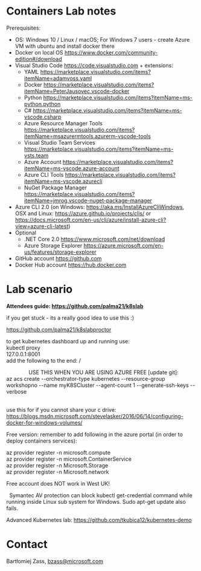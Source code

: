 # Containers Lab notes


Prerequisites:

* OS: Windows 10 / Linux / macOS; For Windows 7 users - create Azure VM with ubuntu and install docker there
* Docker on local OS https://www.docker.com/community-edition#/download
* Visual Studio Code https://code.visualstudio.com + extensions:
    * YAML https://marketplace.visualstudio.com/items?itemName=adamvoss.yaml
    * Docker https://marketplace.visualstudio.com/items?itemName=PeterJausovec.vscode-docker
    * Python https://marketplace.visualstudio.com/items?itemName=ms-python.python
    * C# https://marketplace.visualstudio.com/items?itemName=ms-vscode.csharp
    * Azure Resource Manager Tools https://marketplace.visualstudio.com/items?itemName=msazurermtools.azurerm-vscode-tools
    * Visual Studio Team Services https://marketplace.visualstudio.com/items?itemName=ms-vsts.team
    * Azure Account https://marketplace.visualstudio.com/items?itemName=ms-vscode.azure-account
    * Azure CLI Tools https://marketplace.visualstudio.com/items?itemName=ms-vscode.azurecli
    * NuGet Package Manager https://marketplace.visualstudio.com/items?itemName=jmrog.vscode-nuget-package-manager
* Azure CLI 2.0 (on Windows: https://aka.ms/InstallAzureCliWindows, OSX and Linux: https://azure.github.io/projects/clis/ or https://docs.microsoft.com/en-us/cli/azure/install-azure-cli?view=azure-cli-latest)
* Optional
    * .NET Core 2.0 https://www.microsoft.com/net/download
    * Azure Storage Explorer https://azure.microsoft.com/en-us/features/storage-explorer
* GitHub account https://github.com
* Docker Hub account https://hub.docker.com

# Lab scenario

**Attendees guide:
https://github.com/palma21/k8slab**

if you get stuck - its a really good idea to use this :)

https://github.com/palma21/k8slabproctor

to get kubernetes dashboard up and running use:  
kubectl proxy  
127.0.0.1:8001  
add the following to the end: /     

  
            
USE THIS WHEN YOU ARE USING AZURE FREE [update git]:    
az acs create --orchestrator-type kubernetes --resource-group workshopno --name myK8SCluster --agent-count 1 --generate-ssh-keys --verbose  
 


use this for if you cannot share your c drive:  
https://blogs.msdn.microsoft.com/stevelasker/2016/06/14/configuring-docker-for-windows-volumes/
 


Free version: remember to add following in the azure portal (in order to deploy containers services):

az provider register -n microsoft.compute  
az provider register -n microsoft.ContainerService  
az provider register -n Microsoft.Storage  
az provider register -n Microsoft.network  

Free account does NOT work in West UK!

 
Symantec AV protection can block kubectl get-credential command while running inside Linux sub system for Windows. Sudo apt-get update also fails. 

Advanced Kubernetes lab:
https://github.com/tkubica12/kubernetes-demo

# Contact

Bartłomiej Zass, bzass@microsoft.com
